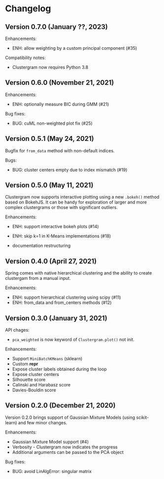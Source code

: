 Changelog
=========

Version 0.7.0 (January ??, 2023)
--------------------------------

Enhancements:

- ENH: allow weighting by a custom principal component (#35)

Compatibility notes:

- Clustergram now requires Python 3.8

Version 0.6.0 (November 21, 2021)
---------------------------------

Enhancements:

- ENH: optionally measure BIC during GMM (#21)

Bug fixes:

- BUG: cuML non-weighted plot fix (#25)

Version 0.5.1 (May 24, 2021)
----------------------------

Bugfix for `from_data` method with non-default indices.

Bugs:

- BUG: cluster centers empty due to index mismatch (#19)

Version 0.5.0 (May 11, 2021)
----------------------------

Clustergram now supports interactive plotting using a new `.bokeh()` method based on BokehJS. It
can be handy for exploration of larger and more complex clustergrams or those with significant outliers.

Enhancements:

- ENH: support interactive bokeh plots (#14)
- ENH: skip k=1 in K-Means implementations (#18)

- documentation restructuring

Version 0.4.0 (April 27, 2021)
------------------------------

Spring comes with native hierarchical clustering and the ability to create clustergam from a manual input.

Enhancements:

- ENH: support hierarchical clustering using scipy (#11)
- ENH: from_data and from_centers methods (#12)

Version 0.3.0 (January 31, 2021)
--------------------------------

API chages:

- ``pca_weighted`` is now keyword of ``Clustergram.plot()`` not init.

Enhancements:

- Support ``MiniBatchKMeans`` (sklearn)
- Custom __repr__
- Expose cluster labels obtained during the loop
- Expose cluster centers
- Silhouette score
- Calinski and Harabasz score
- Davies-Bouldin score

Version 0.2.0 (December 21, 2020)
---------------------------------

Version 0.2.0 brings support of Gaussian Mixture Models (using scikit-learn) and few minor changes.

Enhancements:

- Gaussian Mixture Model support (#4)
- Verbosity - Clustergram now indicates the progress
- Additional arguments can be passed to the PCA object

Bug fixes:

- BUG: avoid LinAlgError: singular matrix
